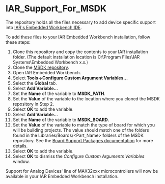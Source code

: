 # IAR_Support_For_MSDK
The repository holds all the files necessary to add device specific support into [IAR's Embedded Workbench IDE](https://www.iar.com/products/architectures/arm/).

To add these files to your IAR Embedded Workbench installation, follow these steps:

1. Clone this repository and copy the contents to your IAR installation folder.  (The default installation location is C:\Program Files\IAR Systems\Embedded Workbench x.x.)
2. Clone the [MSDK repository](https://github.com/Analog-Devices-MSDK/msdk).
3. Open IAR Embedded Workbench.
4. Select **Tools->Configure Custom Argument Variables...**
5. Select the **Global** tab.
6. Select **Add Variable...**
7. Set the **Name** of the variable to **MSDK_PATH**.
8. Set the **Value** of the variable to the location where you cloned the MSDK repository in Step 2.
9. Select **OK** to add the variable.
10. Select **Add Variable...**
11. Set the **Name** of the variable to **MSDK_BOARD**.
12. Set the **Value** of the variable to match the type of board for which you will be building projects. The value should match one of the folders found in the Libraries/Boards/<Part_Name> folders of the MSDK repository.  See the [Board Support Packages documentation](https://analog-devices-msdk.github.io/msdk/USERGUIDE/#board-support-packages) for more details.
13. Select **OK** to add the variable.
14. Select **OK** to dismiss the *Configure Custom Arguments Variables* window.

Support for Analog Devices' line of MAX32xxx microcontrollers will now be available in your IAR Embedded Workbench installation.
